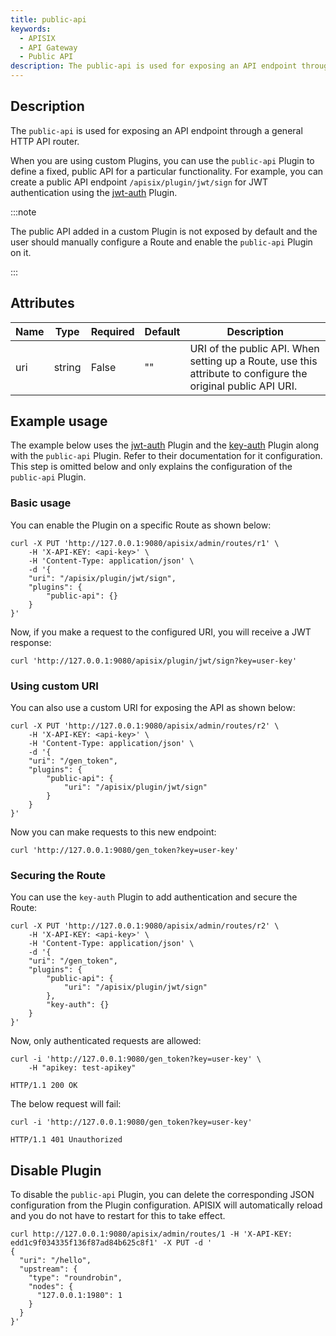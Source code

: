 ```yaml
---
title: public-api
keywords:
  - APISIX
  - API Gateway
  - Public API
description: The public-api is used for exposing an API endpoint through a general HTTP API router.
---
```


<!--
#
# Licensed to the Apache Software Foundation (ASF) under one or more
# contributor license agreements.  See the NOTICE file distributed with
# this work for additional information regarding copyright ownership.
# The ASF licenses this file to You under the Apache License, Version 2.0
# (the "License"); you may not use this file except in compliance with
# the License.  You may obtain a copy of the License at
#
#     http://www.apache.org/licenses/LICENSE-2.0
#
# Unless required by applicable law or agreed to in writing, software
# distributed under the License is distributed on an "AS IS" BASIS,
# WITHOUT WARRANTIES OR CONDITIONS OF ANY KIND, either express or implied.
# See the License for the specific language governing permissions and
# limitations under the License.
#
-->

## Description

The `public-api` is used for exposing an API endpoint through a general HTTP API router.

When you are using custom Plugins, you can use the `public-api` Plugin to define a fixed, public API for a particular functionality. For example, you can create a public API endpoint `/apisix/plugin/jwt/sign` for JWT authentication using the [jwt-auth](./jwt-auth.md) Plugin.

:::note

The public API added in a custom Plugin is not exposed by default and the user should manually configure a Route and enable the `public-api` Plugin on it.

:::

## Attributes

| Name | Type   | Required | Default | Description                                                                                                                                                  |
|------|--------|----------|---------|--------------------------------------------------------------------------------------------------------------------------------------------------------------|
| uri  | string | False    | ""      | URI of the public API. When setting up a Route, use this attribute to configure the original public API URI. |

## Example usage

The example below uses the [jwt-auth](./jwt-auth.md) Plugin and the [key-auth](./key-auth.md) Plugin along with the `public-api` Plugin. Refer to their documentation for it configuration. This step is omitted below and only explains the configuration of the `public-api` Plugin.

### Basic usage

You can enable the Plugin on a specific Route as shown below:

```shell
curl -X PUT 'http://127.0.0.1:9080/apisix/admin/routes/r1' \
    -H 'X-API-KEY: <api-key>' \
    -H 'Content-Type: application/json' \
    -d '{
    "uri": "/apisix/plugin/jwt/sign",
    "plugins": {
        "public-api": {}
    }
}'
```

Now, if you make a request to the configured URI, you will receive a JWT response:

```shell
curl 'http://127.0.0.1:9080/apisix/plugin/jwt/sign?key=user-key'
```

### Using custom URI

You can also use a custom URI for exposing the API as shown below:

```shell
curl -X PUT 'http://127.0.0.1:9080/apisix/admin/routes/r2' \
    -H 'X-API-KEY: <api-key>' \
    -H 'Content-Type: application/json' \
    -d '{
    "uri": "/gen_token",
    "plugins": {
        "public-api": {
            "uri": "/apisix/plugin/jwt/sign"
        }
    }
}'
```

Now you can make requests to this new endpoint:

```shell
curl 'http://127.0.0.1:9080/gen_token?key=user-key'
```

### Securing the Route

You can use the `key-auth` Plugin to add authentication and secure the Route:

```shell
curl -X PUT 'http://127.0.0.1:9080/apisix/admin/routes/r2' \
    -H 'X-API-KEY: <api-key>' \
    -H 'Content-Type: application/json' \
    -d '{
    "uri": "/gen_token",
    "plugins": {
        "public-api": {
            "uri": "/apisix/plugin/jwt/sign"
        },
        "key-auth": {}
    }
}'
```

Now, only authenticated requests are allowed:

```shell
curl -i 'http://127.0.0.1:9080/gen_token?key=user-key' \
    -H "apikey: test-apikey"
```

```shell
HTTP/1.1 200 OK
```

The below request will fail:

```shell
curl -i 'http://127.0.0.1:9080/gen_token?key=user-key'
```

```shell
HTTP/1.1 401 Unauthorized
```

## Disable Plugin

To disable the `public-api` Plugin, you can delete the corresponding JSON configuration from the Plugin configuration. APISIX will automatically reload and you do not have to restart for this to take effect.

```shell
curl http://127.0.0.1:9080/apisix/admin/routes/1 -H 'X-API-KEY: edd1c9f034335f136f87ad84b625c8f1' -X PUT -d '
{
  "uri": "/hello",
  "upstream": {
    "type": "roundrobin",
    "nodes": {
      "127.0.0.1:1980": 1
    }
  }
}'
```
